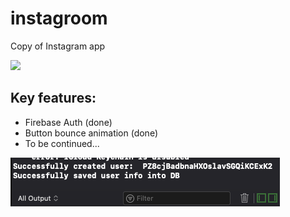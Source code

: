 # instagroom
Copy of Instagram app

![](instagroom.gif)

## Key features:

* Firebase Auth (done)
* Button bounce animation (done)
* To be continued...

![](sucessDb.png)
